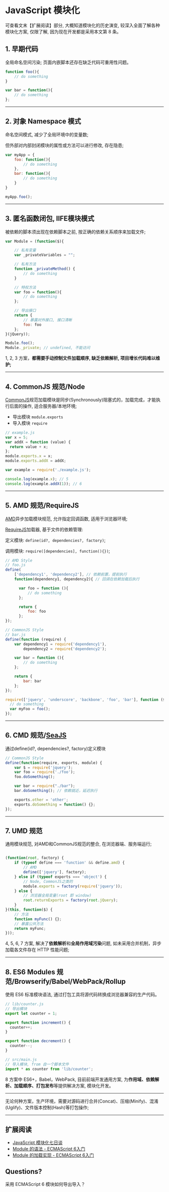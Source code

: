 # JavaScript 模块化

可查看文末【扩展阅读】部分, 大概知道模块化的历史演变, 较深入全面了解各种模块化方案, 仅限了解, 因为现在开发都是采用本文第 8 条。

## 1. 早期代码

全局命名空间污染; 页面内嵌脚本还存在缺乏代码可重用性问题。

```javascript
function foo(){
    // do something
}

var bar = function(){
    // do something
};
```

---

## 2. 对象 Namespace 模式

命名空间模式, 减少了全局环境中的变量数;

但外部对内部封闭模块的属性或方法可以进行修改, 存在隐患;

```javascript
var myApp = {
    foo: function(){
        // do something
    },
    bar: function(){
        // do something
    }
}
```

```javascript
myApp.foo();
```

---

## 3. 匿名函数闭包, IIFE模块模式

被依赖的脚本须出现在依赖脚本之前, 按正确的依赖关系顺序来加载文件;

```javascript
var Module = (function($){

    // 私有变量
    var _privateVariables = "";

    // 私有方法
    function _privateMethod() {
        // do something
    }

    // 特权方法
    var foo = function(){
        // do something
    };

    // 导出接口
    return {
        // 暴露对外接口, 接口清晰
        foo: foo
    };
}(jQuery));
```

```javascript
Module.foo();
Module._private; // undefined, 不能访问
```

1, 2, 3 方案，**都需要手动控制文件加载顺序, 缺乏依赖解析, 项目增长代码难以维护;**

---

## 4. CommonJS 规范/Node

[CommonJS](http://javascript.ruanyifeng.com/nodejs/module.html)规范加载模块是同步(Synchronously)阻塞式的，加载完成，才能执行后面的操作, 适合服务器/本地环境;

- 导出模块 `module.exports`
- 导入模块 `require`

```javascript
// example.js
var x = 5;
var addX = function (value) {
  return value + x;
};
module.exports.x = x;
module.exports.addX = addX;
```

```javascript
var example = require('./example.js');

console.log(example.x); // 5
console.log(example.addX(1)); // 6
```

---

## 5. AMD 规范/RequireJS

[AMD](https://github.com/amdjs/amdjs-api/wiki/AMD-(%E4%B8%AD%E6%96%87%E7%89%88))异步加载模块规范, 允许指定回调函数, 适用于浏览器环境;

[RequireJS](http://requirejs.org/)加载器, 基于文件的依赖管理:

定义模块: `define(id?, dependencies?, factory)`;

调用模块: `require([dependencies], function(){})`;

```javascript
// AMD Style
// foo.js
define(
    ['dependency1', 'dependency2'], // 依赖前置，提前执行
    function(dependency1, dependency2){ // 回调在依赖加载后执行

      var foo = function (){
          // do something
      };

      return {
          foo: foo
      };
});
```

```javascript
// CommonJS Style
// bar.js
define(function (require) {
    var dependency1 = require('dependency1'),
        dependency2 = require('dependency2');

    var bar = function (){
        // do something
    };

    return {
        bar: bar
    };
});
```

```javascript
require(['jquery', 'underscore', 'backbone', 'foo', 'bar'], function ($, _, Backbone, foo, bar){
  // do something
  var myFoo = foo();
});
```

---

## 6. CMD 规范/[SeaJS](https://seajs.github.io/seajs/docs/#intro)

通过define(id?, dependencies?, factory)定义模块

```javascript
// CommonJS Style
define(function(require, exports, module) {
    var $ = require('jquery');
    var foo = require('./foo');
    foo.doSomething();

    var bar = require("./bar");
    bar.doSomething(); // 依赖就近，延迟执行

    exports.other = 'other';
    exports.doSomething = function() {};
});
```


---

## 7. UMD 规范

通用模块规范, 对AMD和CommonJS规范的整合, 在浏览器端、服务端运行;

```javascript

(function(root, factory) {
    if (typeof define === 'function' && define.amd) {
        // AMD
        define(['jquery'], factory);
    } else if (typeof exports === 'object') {
        // Node, CommonJS之类的
        module.exports = factory(require('jquery'));
    } else {
        // 浏览器全局变量(root 即 window)
        root.returnExports = factory(root.jQuery);
    }
}(this, function($) {
    // 方法
    function myFunc() {};
    // 暴露公共方法
    return myFunc;
}));
```

4, 5, 6, 7 方案, 解决了**依赖解析**和**全局作用域污染**问题, 如未采用合并机制，异步加载各文件存在 HTTP 性能问题;

---

## 8. ES6 Modules 规范/Browserify/Babel/WebPack/Rollup

使用 ES6 标准模块语法, 通过打包工具将源代码转换成浏览器兼容的生产代码。

```javascript
// lib/counter.js
// 导出模块
export let counter = 1;

export function increment() {
  counter++;
}

export function decrement() {
  counter--;
}
```

```javascript
// src/main.js
// 导入模块, from 自一个脚本文件
import * as counter from 'lib/counter';
```

8 方案中 ES6+，Babel，WebPack, 目前前端开发通用方案, 为**作用域、依赖解析、加载顺序、打包发布**等提供解决方案, 模块化开发。

---

无论何种方案，生产环境，需要对源码进行合并(Concat)、压缩(Minify)、混淆(Uglify)、文件版本控制(Hash)等打包操作;

---

## 扩展阅读

- [JavaScript 模块化七日谈](https://huangxuan.me/2015/07/09/js-module-7day/)
- [Module 的语法 - ECMAScript 6入门](http://es6.ruanyifeng.com/#docs/module#export-%E5%91%BD%E4%BB%A4)
- [Module 的加载实现 - ECMAScript 6入门](http://es6.ruanyifeng.com/#docs/module-loader)

## Questions?

采用 ECMAScript 6 模块如何导出导入？

